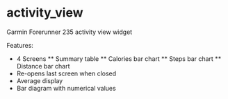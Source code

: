 # activity_view
Garmin Forerunner 235 activity view widget

Features:

* 4 Screens
** Summary table
** Calories bar chart
** Steps bar chart
** Distance bar chart
* Re-opens last screen when closed
* Average display
* Bar diagram with numerical values
